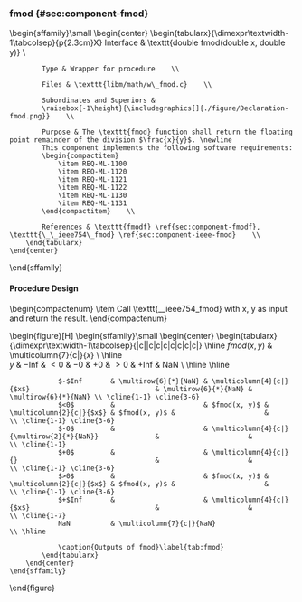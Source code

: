 ### fmod {#sec:component-fmod}

\begin{sffamily}\small
	\begin{center}
		\begin{tabularx}{\dimexpr\textwidth-1\tabcolsep}{p{2.3cm}X}
			Interface       & \texttt{double fmod(double x, double y)} \\ 
			
			Type & Wrapper for procedure    \\ 
			
			Files & \texttt{libm/math/w\_fmod.c}    \\ 
			
			Subordinates and Superiors &
			\raisebox{-1\height}{\includegraphics[]{./figure/Declaration-fmod.png}}    \\ 
			
			Purpose & The \texttt{fmod} function shall return the floating point remainder of the division $\frac{x}{y}$. \newline
			This component implements the following software requirements:
			\begin{compactitem}
				\item REQ-ML-1100
				\item REQ-ML-1120
				\item REQ-ML-1121
				\item REQ-ML-1122
				\item REQ-ML-1130
				\item REQ-ML-1131
			\end{compactitem}    \\ 
			
			References & \texttt{fmodf} \ref{sec:component-fmodf}, \texttt{\_\_ieee754\_fmod} \ref{sec:component-ieee-fmod}    \\ 
		\end{tabularx}
	\end{center}
\end{sffamily}

#### Procedure Design

\begin{compactenum}
	\item Call \texttt{\_\_ieee754\_fmod} with x, y as input and return the result.
\end{compactenum}

\begin{figure}[H]
	\begin{sffamily}\small
		\begin{center}
			\begin{tabularx}{\dimexpr\textwidth-1\tabcolsep}{|c||c|c|c|c|c|c|c|}
				\hline
				$fmod(x, y)$ & \multicolumn{7}{c|}{$x$}                                                                                                    \\ \hline			
				$y$          & $-$Inf               & $<0$         & $-0$        & $+0$       & $>0$         & $+$Inf               & NaN                  \\ \hline \hline
				
				$-$Inf       & \multirow{6}{*}{NaN} & \multicolumn{4}{c|}{$x$}                               & \multirow{6}{*}{NaN} & \multirow{6}{*}{NaN} \\ \cline{1-1} \cline{3-6}
				$<0$         &                      & $fmod(x, y)$ & \multicolumn{2}{c|}{$x$} & $fmod(x, y)$ &                      &                      \\ \cline{1-1} \cline{3-6}
				$-0$         &                      & \multicolumn{4}{c|}{\multirow{2}{*}{NaN}}              &                      &                      \\ \cline{1-1}
				$+0$         &                      & \multicolumn{4}{c|}{}                                  &                      &                      \\ \cline{1-1} \cline{3-6}
				$>0$         &                      & $fmod(x, y)$ & \multicolumn{2}{c|}{$x$} & $fmod(x, y)$ &                      &                      \\ \cline{1-1} \cline{3-6}
				$+$Inf       &                      & \multicolumn{4}{c|}{$x$}                               &                      &                      \\ \cline{1-7}
				NaN          & \multicolumn{7}{c|}{NaN}                                                                                                    \\ \hline
				
				\caption{Outputs of fmod}\label{tab:fmod}
			\end{tabularx}
		\end{center}
	\end{sffamily}
\end{figure}